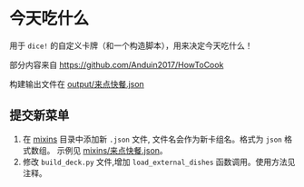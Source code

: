# 今天吃什么

用于 `dice!` 的自定义卡牌（和一个构造脚本），用来决定今天吃什么！

部分内容来自 <https://github.com/Anduin2017/HowToCook>

构建输出文件在 [output/来点快餐.json](./output/今天吃什么.json)

## 提交新菜单

1. 在 [mixins](./mixins/) 目录中添加新 `.json` 文件, 文件名会作为新卡组名。格式为 `json` 格式数组。
   示例见 [mixins/来点快餐.json](./mixins/来点快餐.json)。
2. 修改 `build_deck.py` 文件,增加 `load_external_dishes` 函数调用。使用方法见注释。
